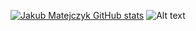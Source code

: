 [![Jakub Matejczyk GitHub stats](https://github-readme-stats.vercel.app/api?username=jmatejcz)](https://github.com/anuraghazra/github-readme-stats)
![Alt text](https://github.com/jmatejcz/jmatejcz/images/Julian.jpg. "a title")
